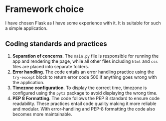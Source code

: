 # Framework choice

I have chosen Flask as I have some experience with it.
It is suitable for such a simple application.

## Coding standards and practices

1. **Separation of concerns**. The `main.py` file is responsible for running the app and rendering the page, while all
   other files including `html` and `css` files are placed into separate folders.
2. **Error handling**. The code entails an error handling practice using the `try-except` block to return error code 500
   if anything goes wrong with the application.
3. **Timezone configuration**. To display the correct time, timezone is configured using the `pytz` package to avoid
   displaying the wrong time.
4. **PEP 8 Formatting**. The code follows the PEP 8 standard to ensure code readability.
   These practices entail code quality making it more reliable and modular. With error-handling and PEP-8 formatting the
   code also becomes more maintainable.
